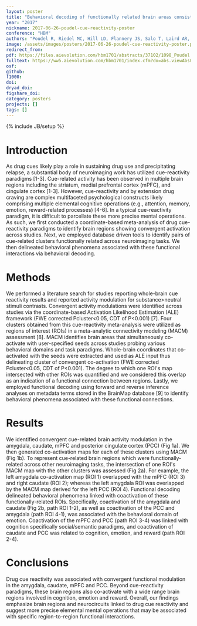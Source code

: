 ```yaml
---
layout: poster
title: "Behavioral decoding of functionally related brain areas consistently linked to drug cue reactivity"
year: "2017"
nickname: 2017-06-26-poudel-cue-reactivity-poster
conference: "HBM"
authors: "Poudel R, Riedel MC, Hill LD, Flannery JS, Salo T, Laird AR, Sutherland MT"
image: /assets/images/posters/2017-06-26-poudel-cue-reactivity-poster.png
redirect_from:
pdf: https://files.aievolution.com/hbm1701/abstracts/37102/1098_Poudel.pdf
fulltext: https://ww5.aievolution.com/hbm1701/index.cfm?do=abs.viewAbs&abs=2944
osf:
github:
f1000:
doi:
dryad_doi:
figshare_doi:
category: posters
projects: []
tags: []
---
```

{% include JB/setup %}

# Introduction

As drug cues likely play a role in sustaining drug use and precipitating relapse, a substantial body of neuroimaging work has utilized cue-reactivity paradigms [1-3]. Cue-related activity has been observed in multiple brain regions including the striatum, medial prefrontal cortex (mPFC), and cingulate cortex [1-3]. However, cue-reactivity and by extension drug craving are complex multifaceted psychological constructs likely comprising multiple elemental cognitive operations (e.g., attention, memory, emotion, reward-related processes) [4-6]. In a typical cue-reactivity paradigm, it is difficult to parcellate these more precise mental operations. As such, we first conducted a coordinate-based meta-analysis of drug cue-reactivity paradigms to identify brain regions showing convergent activation across studies. Next, we employed database driven tools to identify pairs of cue-related clusters functionally related across neuroimaging tasks. We then delineated behavioral phenomena associated with these functional interactions via behavioral decoding.

# Methods

We performed a literature search for studies reporting whole-brain cue reactivity results and reported activity modulation for substance>neutral stimuli contrasts. Convergent activity modulations were identified across studies via the coordinate-based Activation Likelihood Estimation (ALE) framework (FWE corrected Pcluster<0.05, CDT of P<0.001) [7]. Four clusters obtained from this cue-reactivity meta-analysis were utilized as regions of interest (ROIs) in a meta-analytic connectivity modeling (MACM) assessment [8]. MACM identifies brain areas that simultaneously co-activate with user-specified seeds across studies probing various behavioral domains and task paradigms. Whole-brain coordinates that co-activated with the seeds were extracted and used as ALE input thus delineating cluster of convergent co-activation (FWE corrected Pcluster<0.05, CDT of P<0.001). The degree to which one ROI's map intersected with other ROIs was quantified and we considered this overlap as an indication of a functional connection between regions. Lastly, we employed functional decoding using forward and reverse inference analyses on metadata terms stored in the BrainMap database [9] to identify behavioral phenomena associated with these functional connections.

# Results

We identified convergent cue-related brain activity modulation in the amygdala, caudate, mPFC and posterior cingulate cortex (PCC) (Fig 1a). We then generated co-activation maps for each of these clusters using MACM (Fig 1b). To represent cue-related brain regions which were functionally-related across other neuroimaging tasks, the intersection of one ROI's MACM map with the other clusters was assessed (Fig 2a). For example, the left amygdala co-activation map (ROI 1) overlapped with the mPFC (ROI 3) and right caudate (ROI 2); whereas the left amygdala ROI was overlapped by the MACM map derived for the left PCC (ROI 4). Functional decoding delineated behavioral phenomena linked with coactivation of these functionally-related ROIs. Specifically, coactivation of the amygdala and caudate (Fig 2b, path ROI 1-2), as well as coactivation of the PCC and amygdala (path ROI 4-1), was associated with the behavioral domain of emotion. Coactivation of the mPFC and PCC (path ROI 3-4) was linked with cognition specifically social/semantic paradigms, and coactivation of caudate and PCC was related to cognition, emotion, and reward (path ROI 2-4).

# Conclusions

Drug cue reactivity was associated with convergent functional modulation in the amygdala, caudate, mPFC and PCC. Beyond cue-reactivity paradigms, these brain regions also co-activate with a wide range brain regions involved in cognition, emotion and reward. Overall, our findings emphasize brain regions and neurocircuits linked to drug cue reactivity and suggest more precise elemental mental operations that may be associated with specific region-to-region functional interactions.
